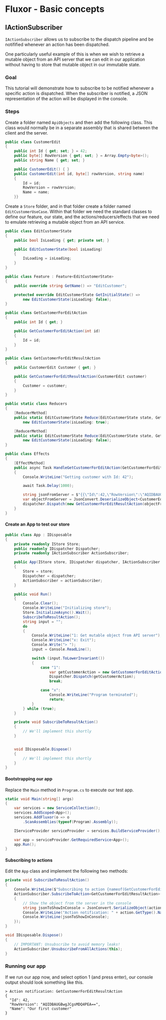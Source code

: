 # Fluxor - Basic concepts

## IActionSubscriber
`IActionSubscriber` allows us to subscribe to the dispatch pipeline and be notifified
whenever an action has been dispatched.

One particularly useful example of this is when we wish to retrieve
a mutable object from an API server that we can edit in our application
without having to store that mutable object in our immutable state.

### Goal
This tutorial will demonstrate how to subscribe to be notified whenever
a specific action is dispatched. When the subscriber is notified, a JSON
representation of the action will be displayed in the console.

### Steps

Create a folder named `ApiObjects` and then add the following class. This class would normally be
in a separate assembly that is shared between the client and the server.

```C#
public class CustomerEdit
{
	public int Id { get; set; } = 42;
	public byte[] RowVersion { get; set; } = Array.Empty<byte>();
	public string Name { get; set; }

	public CustomerEdit() { }
	public CustomerEdit(int id, byte[] rowVersion, string name)
	{
		Id = id;
		RowVersion = rowVersion;
		Name = name;
	}}
```

Create a `Store` folder, and in that folder create a folder named `EditCustomerUseCase`. Within
that folder we need the standard classes to define our feature, our state, and the
actions/reducers/effects that we need to emulate retrieving a mutable object from an API service.

```C#
public class EditCustomerState
{
	public bool IsLoading { get; private set; }

	public EditCustomerState(bool isLoading)
	{
		IsLoading = isLoading;
	}
}

public class Feature : Feature<EditCustomerState>
{
	public override string GetName() => "EditCustomer";

	protected override EditCustomerState GetInitialState() =>
		new EditCustomerState(isLoading: false);
}

public class GetCustomerForEditAction
{
	public int Id { get; }

	public GetCustomerForEditAction(int id)
	{
		Id = id;
	}
}

public class GetCustomerForEditResultAction
{
	public CustomerEdit Customer { get; }

	public GetCustomerForEditResultAction(CustomerEdit customer)
	{
		Customer = customer;
	}
}

public static class Reducers
{
	[ReducerMethod]
	public static EditCustomerState Reduce(EditCustomerState state, GetCustomerForEditAction action) =>
		new EditCustomerState(isLoading: true);

	[ReducerMethod]
	public static EditCustomerState Reduce(EditCustomerState state, GetCustomerForEditResultAction action) =>
		new EditCustomerState(isLoading: false);
}

public class Effects
{
	[EffectMethod]
	public async Task HandleGetCustomerForEditAction(GetCustomerForEditAction action, IDispatcher dispatcher)
	{
		Console.WriteLine("Getting customer with Id: 42");

		await Task.Delay(1000);

		string jsonFromServer = $"{{\"Id\":42,\"RowVersion\":\"AQIDBAUGBwgJCgsMDQ4PEA==\",\"Name\":\"Our first customer\"}}";
		var objectFromServer = JsonConvert.DeserializeObject<CustomerEdit>(jsonFromServer);
		dispatcher.Dispatch(new GetCustomerForEditResultAction(objectFromServer));
	}
}
```

#### Create an App to test our store

```C#
public class App : IDisposable
{
	private readonly IStore Store;
	public readonly IDispatcher Dispatcher;
	private readonly IActionSubscriber ActionSubscriber;

	public App(IStore store, IDispatcher dispatcher, IActionSubscriber actionSubscriber)
	{
		Store = store;
		Dispatcher = dispatcher;
		ActionSubscriber = actionSubscriber;
	}

	public void Run()
	{
		Console.Clear();
		Console.WriteLine("Initializing store");
		Store.InitializeAsync().Wait();
		SubscribeToResultAction();
		string input = "";
		do
		{
			Console.WriteLine("1: Get mutable object from API server");
			Console.WriteLine("x: Exit");
			Console.Write("> ");
			input = Console.ReadLine();

			switch (input.ToLowerInvariant())
			{
				case "1":
					var getCustomerAction = new GetCustomerForEditAction(42);
					Dispatcher.Dispatch(getCustomerAction);
					break;

				case "x":
					Console.WriteLine("Program terminated");
					return;
			}
		} while (true);
	}

	private void SubscribeToResultAction()
	{
		// We'll implement this shortly
	}


	void IDisposable.Dispose()
	{
		// We'll implement this shortly
	}
}
```

#### Bootstrapping our app
Replace the `Main` method in `Program.cs` to execute our test app.

```C#
static void Main(string[] args)
{
	var services = new ServiceCollection();
	services.AddScoped<App>();
	services.AddFluxor(o => o
		.ScanAssemblies(typeof(Program).Assembly));

	IServiceProvider serviceProvider = services.BuildServiceProvider();

	var app = serviceProvider.GetRequiredService<App>();
	app.Run();
}
```

#### Subscribing to actions
Edit the `App` class and implement the following two methods:

```C#
private void SubscribeToResultAction()
{
	Console.WriteLine($"Subscribing to action {nameof(GetCustomerForEditResultAction)}");
	ActionSubscriber.SubscribeToAction<GetCustomerForEditResultAction>(this, action =>
	{
		// Show the object from the server in the console
		string jsonToShowInConsole = JsonConvert.SerializeObject(action.Customer, Formatting.Indented);
		Console.WriteLine("Action notification: " + action.GetType().Name);
		Console.WriteLine(jsonToShowInConsole);
	});
}

void IDisposable.Dispose()
{
	// IMPORTANT: Unsubscribe to avoid memory leaks!
	ActionSubscriber.UnsubscribeFromAllActions(this);
}
```

### Running our app

If we run our app now, and select option 1 (and press enter), our
console output should look something like this.

```
> Action notification: GetCustomerForEditResultAction
{
  "Id": 42,
  "RowVersion": "AQIDBAUGBwgJCgsMDQ4PEA==",
  "Name": "Our first customer"
}
```